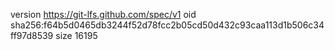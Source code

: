 version https://git-lfs.github.com/spec/v1
oid sha256:f64b5d0465db3244f52d78fcc2b05cd50d432c93caa113d1b506c34ff97d8539
size 16195
